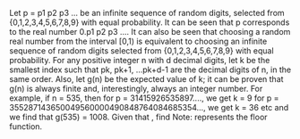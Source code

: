 
Let p = p1 p2 p3 ... be an infinite sequence of random digits, selected from {0,1,2,3,4,5,6,7,8,9} with equal probability.
It can be seen that p corresponds to the real number 0.p1 p2 p3 .... 
It can also be seen that choosing a random real number from the interval [0,1) is equivalent to choosing an infinite sequence of random digits selected from {0,1,2,3,4,5,6,7,8,9} with equal probability.
For any positive integer n with d decimal digits, let k be the smallest index such that  pk, pk+1, ...pk+d-1 are the decimal digits of n, in the same order.
Also, let g(n) be the expected value of k; it can be proven that g(n) is always finite and, interestingly, always an integer number.
For example, if n = 535, then
for p = 31415926535897...., we get k = 9
for p = 355287143650049560000490848764084685354..., we get k = 36
etc and we find that g(535) = 1008.
Given that , find 
Note:  represents the floor function.
